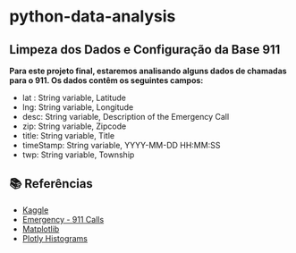 # python-data-analysis

 ## Limpeza dos Dados e Configuração da Base 911

**Para este projeto final, estaremos analisando alguns dados de chamadas para o 911. Os dados contêm os seguintes campos:**
- lat : String variable, Latitude
- lng: String variable, Longitude
- desc: String variable, Description of the Emergency Call
- zip: String variable, Zipcode
- title: String variable, Title
- timeStamp: String variable, YYYY-MM-DD HH:MM:SS
- twp: String variable, Township

## 📚 Referências
* [Kaggle](https://www.kaggle.com/-target="_blank")
* [Emergency - 911 Calls]("https://www.kaggle.com/datasets/mchirico/montcoalert")
* [Matplotlib]("https://matplotlib.org/stable/tutorials/introductory/pyplot.html"target="_blank")
* [Plotly Histograms]("https://plotly.com/python/histograms/#histograms-on-date-data"target="_blank")
